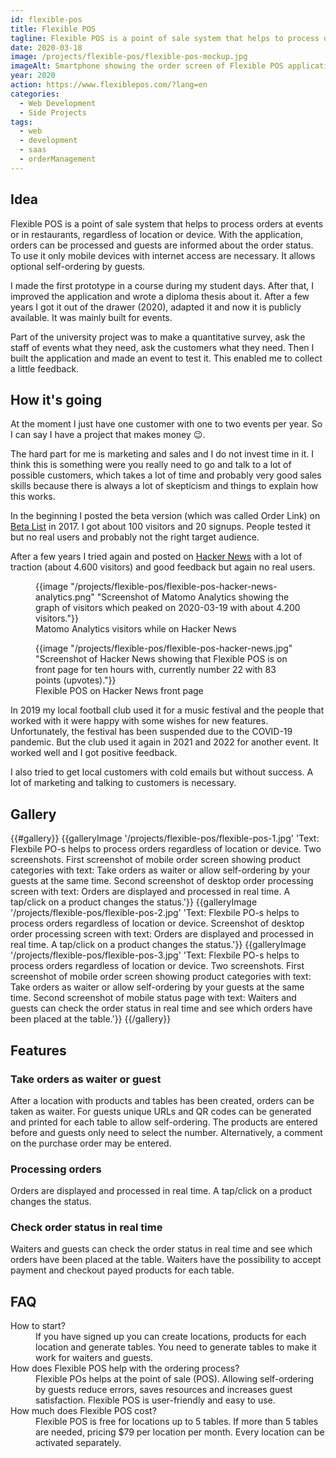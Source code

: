 ```yaml
---
id: flexible-pos
title: Flexible POS
tagline: Flexible POS is a point of sale system that helps to process orders regardless of location or device. Take orders as waiter or allow self-ordering by your guests at the same time.
date: 2020-03-18
image: /projects/flexible-pos/flexible-pos-mockup.jpg
imageAlt: Smartphone showing the order screen of Flexible POS application.
year: 2020
action: https://www.flexiblepos.com/?lang=en
categories:
  - Web Development
  - Side Projects
tags:
  - web
  - development
  - saas
  - orderManagement
---
```


## Idea

Flexible POS is a point of sale system that helps to process orders at events or in restaurants, regardless of location or device. With the application, orders can be processed and guests are informed about the order status. To use it only mobile devices with internet access are necessary. It allows optional self-ordering by guests.

I made the first prototype in a course during my student days. After that, I improved the application and wrote a diploma thesis about it.
After a few years I got it out of the drawer (2020), adapted it and now it is publicly available. It was mainly built for events.

Part of the university project was to make a quantitative survey, ask the staff of events what they need, ask the customers what they need. Then I built the application and made an event to test it. This enabled me to collect a little feedback.

## How it's going

At the moment I just have one customer with one to two events per year. So I can say I have a project that makes money 😉. 

The hard part for me is marketing and sales and I do not invest time in it. I think this is something were you really need to go and talk to a lot of possible customers, which takes a lot of time and probably very good sales skills because there is always a lot of skepticism and things to explain how this works.

In the beginning I posted the beta version (which was called Order Link) on [Beta List](https://betalist.com/startups/order-link) in 2017. I got about 100 visitors and 20 signups. People tested it but no real users and probably not the right target audience.

After a few years I tried again and posted on [Hacker News](https://news.ycombinator.com/item?id=22615569) with a lot of traction (about 4.600 visitors) and good feedback but again no real users.

<hbs>
  <figure>
    {{image "/projects/flexible-pos/flexible-pos-hacker-news-analytics.png" "Screenshot of Matomo Analytics showing the graph of visitors which peaked on 2020-03-19 with about 4.200 visitors."}}
    <figcaption>Matomo Analytics visitors while on Hacker News</figcaption>
  </figure>
</hbs>

<hbs>
  <figure>
    {{image "/projects/flexible-pos/flexible-pos-hacker-news.jpg" "Screenshot of Hacker News showing that Flexible POS is on front page for ten hours with, currently number 22 with 83 points (upvotes)."}}
    <figcaption>Flexible POS on Hacker News front page</figcaption>
  </figure>
</hbs>

In 2019 my local football club used it for a music festival and the people that worked with it were happy with some wishes for new features. Unfortunately, the festival has been suspended due to the COVID-19 pandemic. But the club used it again in 2021 and 2022 for another event. It worked well and I got positive feedback.

I also tried to get local customers with cold emails but without success.
A lot of marketing and talking to customers is necessary.

## Gallery

{{#gallery}}
  {{galleryImage '/projects/flexible-pos/flexible-pos-1.jpg' 'Text: Flexbile PO-s helps to process orders regardless of location or device. Two screenshots. First screenshot of mobile order screen showing product categories with text: Take orders as waiter or allow self-ordering by your guests at the same time. Second screenshot of desktop order processing screen with text: Orders are displayed and processed in real time. A tap/click on a product changes the status.'}}
  {{galleryImage '/projects/flexible-pos/flexible-pos-2.jpg' 'Text: Flexbile PO-s helps to process orders regardless of location or device. Screenshot of desktop order processing screen with text: Orders are displayed and processed in real time. A tap/click on a product changes the status.'}}
  {{galleryImage '/projects/flexible-pos/flexible-pos-3.jpg' 'Text: Flexbile PO-s helps to process orders regardless of location or device. Two screenshots. First screenshot of mobile order screen showing product categories with text: Take orders as waiter or allow self-ordering by your guests at the same time. Second screenshot of mobile status page with text: Waiters and guests can check the order status in real time and see which orders have been placed at the table.'}}
{{/gallery}}

## Features

### Take orders as waiter or guest

After a location with products and tables has been created, orders can be taken as waiter. For guests unique URLs and QR codes can be generated and printed for each table to allow self-ordering. The products are entered before and guests only need to select the number. Alternatively, a comment on the purchase order may be entered.

### Processing orders

Orders are displayed and processed in real time. A tap/click on a product changes the status.

### Check order status in real time

Waiters and guests can check the order status in real time and see which orders have been placed at the table. Waiters have the possibility to accept payment and checkout payed products for each table.

## FAQ

<dl class="description-list-simple">
  <dt>How to start?</dt>
  <dd>If you have signed up you can create locations, products for each location and generate tables. You need to generate tables to make it work for waiters and guests.</dd>

  <dt>How does Flexible POS help with the ordering process?</dt>
  <dd>Flexible POs helps at the point of sale (POS). Allowing self-ordering by guests reduce errors, saves resources and increases guest satisfaction. Flexible POS is user-friendly and easy to use.</dd>

  <dt>How much does Flexible POS cost?</dt>
  <dd>Flexible POS is free for locations up to 5 tables. If more than 5 tables are needed, pricing $79 per location per month. Every location can be activated separately.</dd>
</dl>
